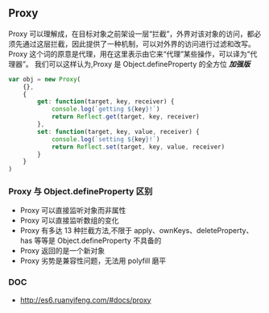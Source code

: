 ## Proxy

Proxy 可以理解成，在目标对象之前架设一层“拦截”，外界对该对象的访问，都必须先通过这层拦截，因此提供了一种机制，可以对外界的访问进行过滤和改写。Proxy 这个词的原意是代理，用在这里表示由它来“代理”某些操作，可以译为“代理器”。
我们可以这样认为,Proxy 是 Object.defineProperty 的全方位 **_加强版_**

```javascript
var obj = new Proxy(
    {},
    {
        get: function(target, key, receiver) {
            console.log(`getting ${key}!`)
            return Reflect.get(target, key, receiver)
        },
        set: function(target, key, value, receiver) {
            console.log(`setting ${key}!`)
            return Reflect.set(target, key, value, receiver)
        }
    }
)
```

### Proxy 与 Object.defineProperty 区别

-   Proxy 可以直接监听对象而非属性
-   Proxy 可以直接监听数组的变化
-   Proxy 有多达 13 种拦截方法,不限于 apply、ownKeys、deleteProperty、has 等等是 Object.defineProperty 不具备的
-   Proxy 返回的是一个新对象
-   Proxy 劣势是兼容性问题，无法用 polyfill 磨平

### DOC

-   http://es6.ruanyifeng.com/#docs/proxy
